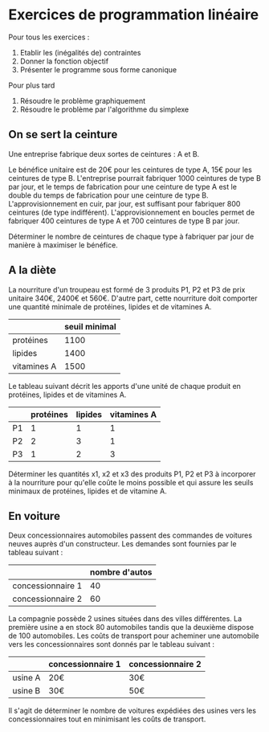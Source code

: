 # Exercices de programmation linéaire

Pour tous les exercices :
1. Etablir les (inégalités de) contraintes
1. Donner la fonction objectif
1. Présenter le programme sous forme canonique

Pour plus tard
1. Résoudre le problème graphiquement
1. Résoudre le problème par l'algorithme du simplexe


## On se sert la ceinture

Une entreprise fabrique deux sortes de ceintures : A et B.

Le bénéfice unitaire est de 20€ pour les ceintures de type A, 15€ pour les ceintures de type B. L'entreprise pourrait fabriquer 1000 ceintures de type B par jour, et le temps de fabrication pour une ceinture de type A est le double du temps de fabrication pour une ceinture de type B. L'approvisionnement en cuir, par jour, est suffisant pour fabriquer 800 ceintures (de type indifférent). L'approvisionnement en boucles permet de fabriquer 400 ceintures de type A et 700 ceintures de type B par jour.

Déterminer le nombre de ceintures de chaque type à fabriquer par jour de manière à maximiser le bénéfice. 

## A la diète

La nourriture d'un troupeau est formé de 3 produits P1, P2 et P3 de prix unitaire 340€, 2400€ et 560€. D'autre part, cette nourriture doit comporter une quantité minimale de protéines, lipides et de vitamines A.

| &nbsp; | seuil minimal|
|-|--------------|
| protéines | 1100 |
| lipides | 1400 |
| vitamines A | 1500 |

Le tableau suivant décrit les apports d'une unité de chaque produit en protéines, lipides et de vitamines A.

| &nbsp; | protéines | lipides | vitamines A |
|-|-|-|-|
| P1 | 1 | 1 | 1 |
| P2 | 2 | 3 | 1 |
| P3 | 1 | 2 | 3 |

Déterminer les quantités x1, x2 et x3 des produits P1, P2 et P3 à incorporer à la nourriture pour qu'elle coûte le moins
possible et qui assure les seuils minimaux de protéines, lipides et de vitamine A.

## En voiture

Deux concessionnaires automobiles passent des commandes de voitures neuves auprès d'un constructeur. Les demandes sont fournies par le tableau suivant :

| &nbsp; | nombre d'autos |
|--------|----------------|
|concessionnaire 1 | 40 |
| concessionnaire 2 | 60 |

La compagnie possède 2 usines situées dans des villes différentes. La première usine a en stock 80 automobiles tandis que la deuxième dispose de 100 automobiles. Les coûts de transport pour acheminer une automobile vers les concessionnaires sont donnés par le tableau suivant :

| &nbsp; | concessionnaire 1 | concessionnaire 2 |
|--------|-------------------|-------------------|
| usine A | 20€ | 30€ |
| usine B | 30€ | 50€ |

Il s'agit de déterminer le nombre de voitures expédiées des usines vers les concessionnaires tout en minimisant les coûts de transport.
